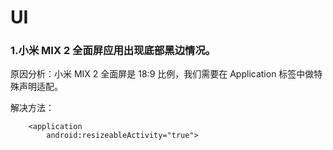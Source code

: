 # UI 

### 1.小米 MIX 2 全面屏应用出现底部黑边情况。

原因分析：小米 MIX 2 全面屏是 18:9 比例，我们需要在 Application 标签中做特殊声明适配。

解决方法：

```
    <application
        android:resizeableActivity="true">
```

